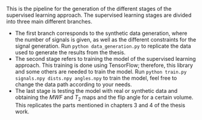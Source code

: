This is the pipeline for the generation of the different stages of the supervised learning approach. The supervised learning stages are divided into three main different branches.
* The first branch corresponds to the synthetic data generation, where the number of signals is given, as well as the different constraints for the signal generation. Run ``` python data_generation.py ``` to replicate the data used to generate the results from the thesis.
* The second stage refers to training the model of the supervised learning approach. This training is done using TensorFlow; therefore, this library and some others are needed to train the model. Run ``` python train.py signals.npy dists.npy angles.npy ``` to train the model, feel free to change the data path according to your needs.
* The last stage is testing the model with real or synthetic data and obtaining the $MWF$ and $T_{2}$ maps and the flip angle for a certain volume. This replicates the parts mentioned in chapters 3 and 4 of the thesis work.
